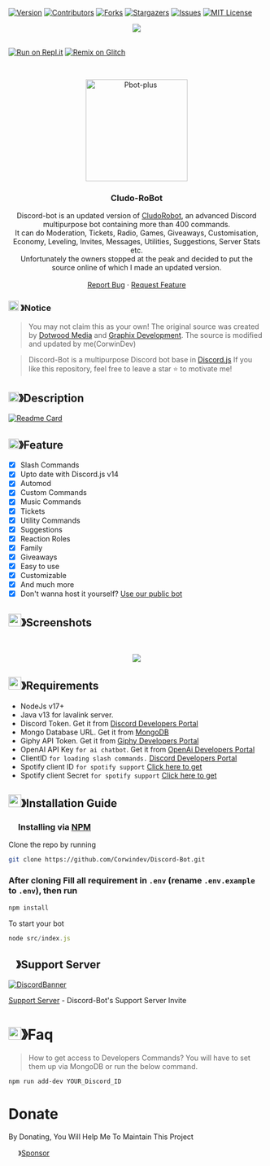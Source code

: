 
[![Version][version-shield]](version-url)
[![Contributors][contributors-shield]][contributors-url]
[![Forks][forks-shield]][forks-url]
[![Stargazers][stars-shield]][stars-url]
[![Issues][issues-shield]][issues-url]
[![MIT License][license-shield]][license-url]
<center><img src="https://capsule-render.vercel.app/api?type=waving&color=gradient&height=200&section=header&text=Discord-Bot&fontSize=80&fontAlignY=35&animation=twinkling&fontColor=gradient" /></center>

<br />

[![Run on Repl.it](https://repl.it/badge/github/CorwinDev/Discord-Bot)](https://replit.com/@CorwinDeveloper/Discord-Bot-v14?v=1)
[![Remix on Glitch](https://cdn.glitch.com/2703baf2-b643-4da7-ab91-7ee2a2d00b5b%2Fremix-button.svg)](https://glitch.com/edit/#!/import/github/CorwinDev/Discord-Bot)

<!-- PROJECT LOGO -->
<br />
<p align="center">
  <a href="https://github.com/corwindev/Discord-Bot">
    <img src="https://cdn.discordapp.com/attachments/1064478382504550400/1072065834085793792/483f83ef63cf74354ee1cf60860c155e.webp?ex=65c9d19c&is=65b75c9c&hm=3fc6a355ce5725a5dabc127d82f70f83cdc17feda8a1afb1960337d309a6709c&" alt="Pbot-plus" width="200" height="200">
  </a>

  <h3 align="center">Cludo-RoBot</h3>

  <p align="center">
    Discord-bot is an updated version of <a href="https://github.com/DotwoodMedia/Dbot">CludoRobot</a>, an advanced Discord multipurpose bot containing more than 400 commands.<br> It can do Moderation, Tickets, Radio, Games, Giveaways, Customisation, Economy, Leveling, Invites, Messages, Utilities, Suggestions, Server Stats etc.<br> Unfortunately the owners stopped at the peak and decided to put the source online of which I made an updated version.
    <br />
    <br />
    <a href="https://github.com/corwindev/discord-bot/issues">Report Bug</a>
    ·
    <a href="https://github.com/corwindev/discord-bot/issues">Request Feature</a>
  </p>
</p>

<!-- NOTICE -->

### <img src="https://cdn.discordapp.com/emojis/1055803759831294013.png" width="20px" height="20px"> 》Notice 
> You may not claim this as your own! The original source was created by [Dotwood Media](https://github.com/DotwoodMedia) and [Graphix Development](https://github.com/GraphixDevelopment). The source is modified and updated by me(CorwinDev)

> Discord-Bot is a multipurpose Discord bot base in [Discord.js](https://github.com/Discordjs/discordjs)
If you like this repository, feel free to leave a star ⭐ to motivate me!

<!-- ABOUT THE PROJECT -->

## <img src="https://cdn.discordapp.com/emojis/859424401186095114.png" width="20px" height="20px">》Description 
[![Readme Card](https://github-readme-stats.vercel.app/api/pin/?username=corwindev&repo=Discord-bot&theme=tokyonight)](https://github.com/corwindev/Discord-bot)
## <img src="https://cdn.discordapp.com/emojis/852881450667081728.gif" width="20px" height="20px">》Feature
- [x] Slash Commands 
- [x] Upto date with Discord.js v14
- [x] Automod
- [x] Custom Commands
- [x] Music Commands
- [x] Tickets
- [x] Utility Commands
- [x] Suggestions 
- [x] Reaction Roles
- [x] Family
- [x] Giveaways 
- [x] Easy to use
- [x] Customizable
- [x] And much more
- [x] Don't wanna host it yourself? [Use our public bot](https://discord.com/api/oauth2/authorize?client_id=860390761307439114&permissions=8&scope=bot%20applications.commands)
## <img src="https://cdn.discordapp.com/emojis/1028680849195020308.png" width="25px" height="25px">》Screenshots
<br />
<p align="center">
  <a href="https://github.com/corwindev/discord-bot">
    <img src="https://cdn.discordapp.com/attachments/778665159316209748/1055832339328024666/207117434-d98356b1-bf19-418e-9e12-0ef83e0d9a21.png">
  </a>
</p>

## <img src="https://cdn.discordapp.com/emojis/1009754836314628146.gif" width="25px" height="25px">》Requirements
- NodeJs v17+
- Java v13 for lavalink server.
- Discord Token. Get it from [Discord Developers Portal](https://discord.com/developers/applications)
- Mongo Database URL. Get it from [MongoDB](https://cloud.mongodb.com/v2/635277bf9f5c7b5620db28a4#clusters)
- Giphy API Token. Get it from [Giphy Developers Portal](https://developers.giphy.com/)
- OpenAI API Key `for ai chatbot`. Get it from [OpenAi Developers Portal](https://beta.openai.com/account/api-keys)
- ClientID `for loading slash commands.` [Discord Developers Portal](https://discord.com/developers/applications)
- Spotify client ID `for spotify support` [Click here to get](https://developer.spotify.com/dashboard/login)
- Spotify client Secret `for spotify support` [Click here to get](https://developer.spotify.com/dashboard/login)

## <img src="https://cdn.discordapp.com/emojis/814216203466965052.png" width="25px" height="25px">》Installation Guide

### <img src="https://cdn.discordapp.com/emojis/1028680849195020308.png" width="15px" height="15px"> Installing via [NPM](https://www.npmjs.com/)
Clone the repo by running
```bash
git clone https://github.com/Corwindev/Discord-Bot.git
```
### After cloning Fill all requirement in `.env` **(rename `.env.example` to `.env`)**, then run

```bash
npm install
```
To start your bot 

```js
node src/index.js
```

## <img src="https://cdn.discordapp.com/emojis/1036083490292244493.png" width="15px" height="15px">》Support Server
[![DiscordBanner](https://invidget.switchblade.xyz/techpoint-1016942011024158782)](https://discord.gg/techpoint-1016942011024158782)

[Support Server](https://discord.gg/techpoint-1016942011024158782) - Discord-Bot's Support Server Invite

# <img src="https://cdn.discordapp.com/emojis/1015745034076819516.png" width="25px" height="25px">》Faq
> How to get access to Developers Commands? You will have to set them up via MongoDB or run the below command.

```bash
npm run add-dev YOUR_Discord_ID
```
# Donate

 By Donating, You Will Help Me To Maintain This Project 

<img src="https://cdn.discordapp.com/emojis/809085860632985630.png" width="15px" height="15px"> 》[Sponsor](https://github.com/sponsors/CorwinDev)

[version-shield]: https://img.shields.io/github/package-json/v/CorwinDev/Discord-Bot?style=for-the-badge
[version-url]: https://github.com/brblacky/WaveMusic
[contributors-shield]: https://img.shields.io/github/contributors/CorwinDev/Discord-Bot.svg?style=for-the-badge
[contributors-url]: https://github.com/Corwindev/Discord-Bot/graphs/contributors
[forks-shield]: https://img.shields.io/github/forks/Corwindev/Discord-Bot.svg?style=for-the-badge
[forks-url]: https://github.com/Corwindev/Discord-Bot/network/members
[stars-shield]: https://img.shields.io/github/stars/Corwindev/Discord-Bot.svg?style=for-the-badge
[stars-url]: https://github.com/Corwindev/Discord-Bot/stargazers
[issues-shield]: https://img.shields.io/github/issues/Corwindev/Discord-Bot.svg?style=for-the-badge
[issues-url]: https://github.com/Corwindev/Discord-Bot/issues
[license-shield]: https://img.shields.io/github/license/Corwindev/Discord-Bot.svg?style=for-the-badge
[license-url]: https://github.com/Corwindev/Discord-Bot/blob/master/LICENSE
